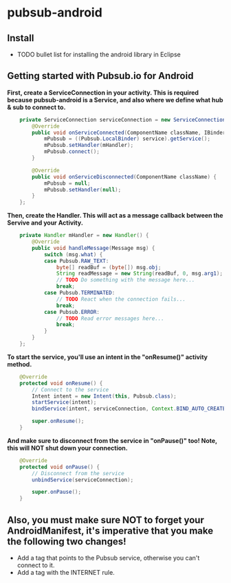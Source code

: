 # pubsub-android


## Install
* TODO bullet list for installing the android library in Eclipse

## Getting started with Pubsub.io for Android

**First, create a ServiceConnection in your activity. This is required because pubsub-android is a Service, and also where we define what hub & sub to connect to.**

``` java
	private ServiceConnection serviceConnection = new ServiceConnection() {
		@Override
		public void onServiceConnected(ComponentName className, IBinder service) {
			mPubsub = ((Pubsub.LocalBinder) service).getService();
			mPubsub.setHandler(mHandler);
			mPubsub.connect();
		}

		@Override
		public void onServiceDisconnected(ComponentName className) {
			mPubsub = null;
			mPubsub.setHandler(null);
		}
	};
```
	
**Then, create the Handler. This will act as a message callback between the Servive and your Activity.**

``` java
	private Handler mHandler = new Handler() {
		@Override
		public void handleMessage(Message msg) {
			switch (msg.what) {
			case Pubsub.RAW_TEXT:
				byte[] readBuf = (byte[]) msg.obj;
				String readMessage = new String(readBuf, 0, msg.arg1);
				// TODO Do something with the message here...
				break;
			case Pubsub.TERMINATED:
				// TODO React when the connection fails...
				break;
			case Pubsub.ERROR:
				// TODO Read error messages here...
				break;
			}
		}
	};
```

**To start the service, you'll use an intent in the "onResume()" activity method.**

``` java
	@Override
	protected void onResume() {
		// Connect to the service
		Intent intent = new Intent(this, Pubsub.class);
		startService(intent);
		bindService(intent, serviceConnection, Context.BIND_AUTO_CREATE);

		super.onResume();
	}
```

**And make sure to disconnect from the service in "onPause()" too! Note, this will NOT shut down your connection.**

``` java
	@Override
	protected void onPause() {
		// Disconnect from the service
		unbindService(serviceConnection);

		super.onPause();
	}
```

## Also, you must make sure NOT to forget your AndroidManifest, it's imperative that you make the following two changes!

* Add a <service> tag that points to the Pubsub service, otherwise you can't connect to it.
* Add a <uses-permission> tag with the INTERNET rule.
